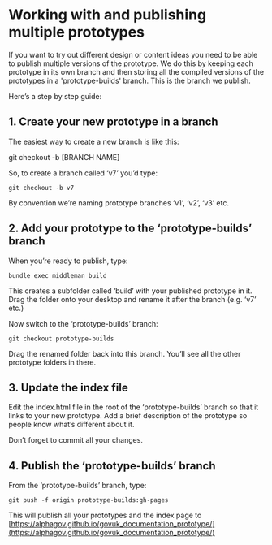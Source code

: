 # Working with and publishing multiple prototypes

If you want to try out different design or content ideas you need to be able to publish multiple versions of the prototype. We do this by keeping each prototype in its own branch and then storing all the compiled versions of the prototypes in a 'prototype-builds' branch. This is the branch we publish.

Here’s a step by step guide:

## 1. Create your new prototype in a branch

The easiest way to create a new branch is like this:

git checkout -b [BRANCH NAME]

So, to create a branch called ‘v7’ you’d type:

``git checkout -b v7``

By convention we’re naming prototype branches ‘v1’, ‘v2’, ‘v3’ etc.


## 2. Add your prototype to the ‘prototype-builds’ branch

When you’re ready to publish, type:

``bundle exec middleman build``

This creates a subfolder called ‘build’ with your published prototype in it.
Drag the folder onto your desktop and rename it after the branch (e.g. ‘v7’ etc.)

Now switch to the ‘prototype-builds’ branch:

``git checkout prototype-builds``

Drag the renamed folder back into this branch. You’ll see all the other prototype folders in there.


## 3. Update the index file

Edit the index.html file in the root of the ‘prototype-builds’ branch so that it links to your new prototype. Add a brief description of the prototype so people know what’s different about it.

Don’t forget to commit all your changes.


## 4. Publish the ‘prototype-builds’ branch

From the ‘prototype-builds’ branch, type:

``git push -f origin prototype-builds:gh-pages``

This will publish all your prototypes and the index page to [https://alphagov.github.io/govuk_documentation_prototype/](https://alphagov.github.io/govuk_documentation_prototype/)

